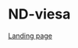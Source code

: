 # ND-viesa
<a href="https://htmlpreview.github.io/?https://github.com/DGubliauskas/ND-viesa/blob/main/landing_page/index.html" target="_blank">Landing page</a></li>
